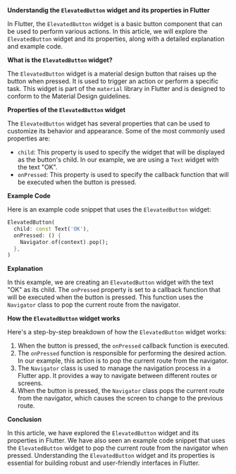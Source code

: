 **Understandig the `ElevatedButton` widget and its properties in Flutter**

In Flutter, the `ElevatedButton` widget is a basic button component that can be used to perform various actions. In this article, we will explore the `ElevatedButton` widget and its properties, along with a detailed explanation and example code.

**What is the `ElevatedButton` widget?**

The `ElevatedButton` widget is a material design button that raises up the button when pressed. It is used to trigger an action or perform a specific task. This widget is part of the `material` library in Flutter and is designed to conform to the Material Design guidelines.

**Properties of the `ElevatedButton` widget**

The `ElevatedButton` widget has several properties that can be used to customize its behavior and appearance. Some of the most commonly used properties are:

* `child`: This property is used to specify the widget that will be displayed as the button's child. In our example, we are using a `Text` widget with the text "OK".
* `onPressed`: This property is used to specify the callback function that will be executed when the button is pressed.

**Example Code**

Here is an example code snippet that uses the `ElevatedButton` widget:
```dart
ElevatedButton(
  child: const Text('OK'),
  onPressed: () {
    Navigator.of(context).pop();
  },
)
```
**Explanation**

In this example, we are creating an `ElevatedButton` widget with the text "OK" as its child. The `onPressed` property is set to a callback function that will be executed when the button is pressed. This function uses the `Navigator` class to pop the current route from the navigator.

**How the `ElevatedButton` widget works**

Here's a step-by-step breakdown of how the `ElevatedButton` widget works:

1. When the button is pressed, the `onPressed` callback function is executed.
2. The `onPressed` function is responsible for performing the desired action. In our example, this action is to pop the current route from the navigator.
3. The `Navigator` class is used to manage the navigation process in a Flutter app. It provides a way to navigate between different routes or screens.
4. When the button is pressed, the `Navigator` class pops the current route from the navigator, which causes the screen to change to the previous route.

**Conclusion**

In this article, we have explored the `ElevatedButton` widget and its properties in Flutter. We have also seen an example code snippet that uses the `ElevatedButton` widget to pop the current route from the navigator when pressed. Understanding the `ElevatedButton` widget and its properties is essential for building robust and user-friendly interfaces in Flutter.